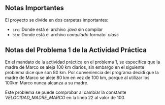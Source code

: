 ## Notas Importantes 

El proyecto se divide en dos carpetas importantes:

- `src`: Donde está el archivo *.java* sin compilar
- `bin`: Donde está el archivo *compilado* formato *.class*

## Notas del Problema 1 de la Actividad Práctica

En el mandato de la actividad práctica en el problema 1, se especifíca que la madre de Marco se aleja 100 km diarios, sin embargo en el siguiente problema dice que son 80 km. Por conveniencia del programa decidí que la madre de Marco se aleje 80 km en vez de 100 km, porque al utilizar los 100km Marco nunca alcanza a su madre.

Este problema se puede comprobar al cambiar la constante *VELOCIDAD_MADRE_MARCO* en la línea 22 al valor de 100.

